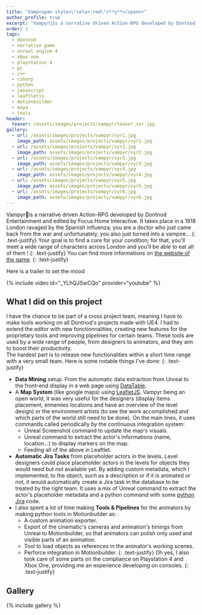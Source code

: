 ```yaml
---
title: "Vamp<span style=\"color:red\">**y**</span>r"
author_profile: true
excerpt: "Vampyr🧛is a narrative driven Action-RPG developed by Dontnod Entertainment."
order: 1
tags:
  - dontnod
  - narrative game
  - unreal engine 4
  - xbox one
  - playstation 4
  - pc
  - c++
  - csharp
  - python
  - javascript
  - leaftletjs
  - motionbuilder
  - maya
  - tools
header:
  teaser: /assets/images/projects/vampyr/teaser_vyr.jpg
gallery:
  - url: /assets/images/projects/vampyr/vyr1.jpg
    image_path: assets/images/projects/vampyr/vyr1.jpg
  - url: /assets/images/projects/vampyr/vyr2.jpg
    image_path: assets/images/projects/vampyr/vyr2.jpg
  - url: /assets/images/projects/vampyr/vyr3.jpg
    image_path: assets/images/projects/vampyr/vyr3.jpg
  - url: /assets/images/projects/vampyr/vyr4.jpg
    image_path: assets/images/projects/vampyr/vyr4.jpg
  - url: /assets/images/projects/vampyr/vyr5.jpg
    image_path: assets/images/projects/vampyr/vyr5.jpg
  - url: /assets/images/projects/vampyr/vyr6.jpg
    image_path: assets/images/projects/vampyr/vyr6.jpg
---
```


Vampyr🧛is a narrative driven Action-RPG developed by Dontnod Entertainment and edited by Focus Home Interactive. It takes place in a 1918 London ravaged by the Spanish influenza; you are a doctor who just came back from the war and unfortunately, you also just turned into a vampire...
{: .text-justify}
Your goal is to find a cure for your condition; for that, you'll meet a wide range of characters across London and you'll be able to eat all of them !
{: .text-justify}
You can find more informations on [the website of the game](http://www.vampyr-game.com/).
{: .text-justify}

Here is a trailer to set the mood

{% include video id="_YLhQJSwCQo" provider="youtube" %}

## What I did on this project

I have the chance to be part of a cross project team, meaning I have to make tools working on all Dontnod's projects made with UE4. I had to extend the editor with new fonctionnalities, creating new features for the proprietary tools and improving pipelines for certain teams. 
These tools are used by a wide range of people, from designers to animators, and they aim to boost their productivity.  
The hardest part is to release new functionalities within a short time range with a very small team.
Here is some notable things I've done:
{: .text-justify}
* **Data Mining** setup. From the automatic data extraction from Unreal to the front-end display in a web page using [DataTable](https://datatables.net/).
* A **Map System** (like google maps) using [LeafletJS](http://leafletjs.com/). Vampyr being an open world, it was very useful for the designers (display items placement, ennemies locations and have an overview of the level design) or the environment artists (to see the work accomplished and which parts of the world still need to be done). On the main lines, it uses commands called periodically by the continuous integration system:
  * Unreal Screenshot command to update the map's visuals.
  * Unreal command to extract the actor's informations (name, location...) to display markers on the map.
  * Feeding all of the above in Leaftlet.
* **Automatic Jira Tasks** from placeholder actors in the levels. Level designers could place placeholder actors in the levels for objects they would need but not available yet. By adding custom metadata, which I implemented, to the object, such as a description or if it is animated or not, it would automatically create a Jira task in the database to be treated by the right team. It uses a mix of Unreal command to extract the actor's placeholder metadata and a python command with some [python Jira](https://jira.readthedocs.io/en/master/) code.
* I also spent a lot of time making **Tools & Pipelines** for the animators by making python tools in Motionbuilder as:
  * A custom animation exporter.
  * Export of the cinematic's cameras and animation's timings from Unreal to Motionbuilder, so that animators can polish only used and visible parts of an animation.  
  * Tool to load objects as references in the animator's working scenes.
  * Perforce integration in Motionbuilder.
{: .text-justify}
Oh yes, I also took care of some parts on the compliance on Playstation 4 and Xbox One, providing me an experience developing on consoles.
{: .text-justify}
## Gallery
{% include gallery %}
